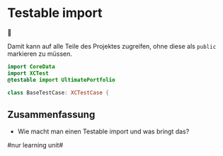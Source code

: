 # Testable import
🧐

Damit kann auf alle Teile des Projektes zugreifen, ohne diese als `public` markieren zu müssen.


```swift
import CoreData
import XCTest
@testable import UltimatePortfolio

class BaseTestCase: XCTestCase {
```

## Zusammenfassung
- Wie macht man einen Testable import und was bringt das?

#nur learning unit#